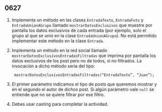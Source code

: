 ## 0627

1. Implementa un método en las clases `EntradaTexto`, `EntradaFoto` y `EntradaUnionAGrupo` llamado `mostrarDatosExclusivos` que muestre por pantalla los datos exclusivos de cada entrada (por ejemplo, solo el grupo al que se unió en la clase `EntradaUnionAGrupo`). No está permitido implementar este método en la clase `Entrada`.

2. Implementa un método en la red social llamado `mostrarDatosExclusivosEntradasFiltradas` que imprima por pantalla los datos exclusivos de los post pero no de todos, si no filtrados.  La invocación a dicho método sería del tipo:

        mostrarDatosExclusivosEntradasFiltradas(“EntradaTexto”, “Juan”);


3. El primer parámetro indicamos el tipo de posts que queremos mostrar y en el segundo el autor de dichos post. Si algún parámetro vale `null` se entiende que no se quiere filtrar por ese filtro.

4. Debes usar casting para completar la actividad.
